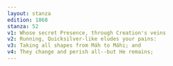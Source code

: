 ```yaml
---
layout: stanza
edition: 1868
stanza: 52
v1: Whose secret Presence, through Creation's veins
v2: Running, Quicksilver-like eludes your pains:
v3: Taking all shapes from Máh to Máhi; and
v4: They change and perish all--but He remains;
---
```

